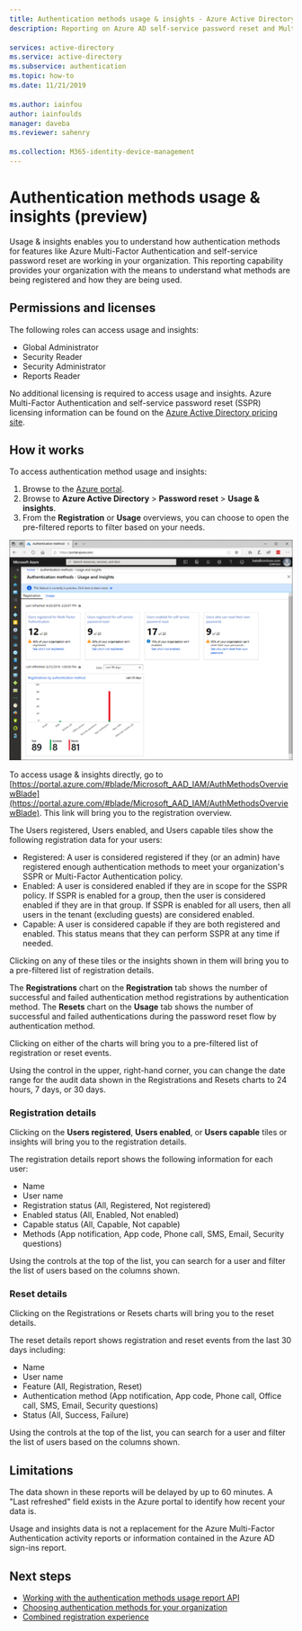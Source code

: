 ```yaml
---
title: Authentication methods usage & insights - Azure Active Directory
description: Reporting on Azure AD self-service password reset and Multi-Factor Authentication authentication method usage

services: active-directory
ms.service: active-directory
ms.subservice: authentication
ms.topic: how-to
ms.date: 11/21/2019

ms.author: iainfou
author: iainfoulds
manager: daveba
ms.reviewer: sahenry

ms.collection: M365-identity-device-management
---
```

# Authentication methods usage & insights (preview)

Usage & insights enables you to understand how authentication methods for features like Azure Multi-Factor Authentication and self-service password reset are working in your organization. This reporting capability provides your organization with the means to understand what methods are being registered and how they are being used.

## Permissions and licenses

The following roles can access usage and insights:

- Global Administrator
- Security Reader
- Security Administrator
- Reports Reader

No additional licensing is required to access usage and insights. Azure Multi-Factor Authentication and self-service password reset (SSPR) licensing information can be found on the [Azure Active Directory pricing site](https://azure.microsoft.com/pricing/details/active-directory/).

## How it works

To access authentication method usage and insights:

1. Browse to the [Azure portal](https://portal.azure.com).
1. Browse to **Azure Active Directory** > **Password reset** > **Usage & insights**.
1. From the **Registration** or **Usage** overviews, you can choose to open the pre-filtered reports to filter based on your needs.

![Usage & insights overview](./media/howto-authentication-methods-usage-insights/usage-insights-overview.png)

To access usage & insights directly, go to [https://portal.azure.com/#blade/Microsoft_AAD_IAM/AuthMethodsOverviewBlade](https://portal.azure.com/#blade/Microsoft_AAD_IAM/AuthMethodsOverviewBlade). This link will bring you to the registration overview.

The Users registered, Users enabled, and Users capable tiles show the following registration data for your users:

- Registered: A user is considered registered if they (or an admin) have registered enough authentication methods to meet your organization's SSPR or Multi-Factor Authentication policy.
- Enabled: A user is considered enabled if they are in scope for the SSPR policy. If SSPR is enabled for a group, then the user is considered enabled if they are in that group. If SSPR is enabled for all users, then all users in the tenant (excluding guests) are considered enabled.
- Capable: A user is considered capable if they are both registered and enabled. This status means that they can perform SSPR at any time if needed.

Clicking on any of these tiles or the insights shown in them will bring you to a pre-filtered list of registration details.

The **Registrations** chart on the **Registration** tab shows the number of successful and failed authentication method registrations by authentication method. The **Resets** chart on the **Usage** tab shows the number of successful and failed authentications during the password reset flow by authentication method.

Clicking on either of the charts will bring you to a pre-filtered list of registration or reset events.

Using the control in the upper, right-hand corner, you can change the date range for the audit data shown in the Registrations and Resets charts to 24 hours, 7 days, or 30 days.

### Registration details

Clicking on the **Users registered**, **Users enabled**, or **Users capable** tiles or insights will bring you to the registration details.

The registration details report shows the following information for each user:

- Name
- User name
- Registration status (All, Registered, Not registered)
- Enabled status (All, Enabled, Not enabled)
- Capable status (All, Capable, Not capable)
- Methods (App notification, App code, Phone call, SMS, Email, Security questions)

Using the controls at the top of the list, you can search for a user and filter the list of users based on the columns shown.

### Reset details

Clicking on the Registrations or Resets charts will bring you to the reset details.

The reset details report shows registration and reset events from the last 30 days including:

- Name
- User name
- Feature (All, Registration, Reset)
- Authentication method (App notification, App code, Phone call, Office call, SMS, Email, Security questions)
- Status (All, Success, Failure)

Using the controls at the top of the list, you can search for a user and filter the list of users based on the columns shown.

## Limitations

The data shown in these reports will be delayed by up to 60 minutes. A "Last refreshed" field exists in the Azure portal to identify how recent your data is.

Usage and insights data is not a replacement for the Azure Multi-Factor Authentication activity reports or information contained in the Azure AD sign-ins report.

## Next steps

- [Working with the authentication methods usage report API](https://docs.microsoft.com/graph/api/resources/authenticationmethods-usage-insights-overview?view=graph-rest-beta)
- [Choosing authentication methods for your organization](concept-authentication-methods.md)
- [Combined registration experience](concept-registration-mfa-sspr-combined.md)
